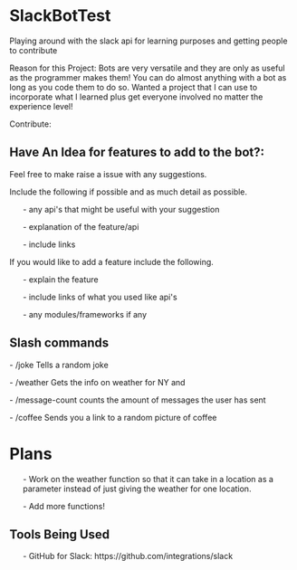 # SlackBotTest
Playing around with the slack api for learning purposes and getting people to contribute

Reason for this Project:
  Bots are very versatile and they are only as useful as the programmer makes them! You can do almost anything with a bot as long as you code them to do so. Wanted a project that I can use to incorporate what I learned plus get everyone involved no matter the experience level!
  
Contribute:
<h2> Have An Idea for features to add to the bot?: </h2>
<p> 
Feel free to make raise a issue with any suggestions.
</p>
<p>
  Include the following if possible and as much detail as possible.
</p>
<ol>- any api's that might be useful with your suggestion </ol>
<ol>- explanation of the feature/api</ol>
<ol>- include links </ol>

<p> 
  If you would like to add a feature include the following. 
</p>
<ul>- explain the feature </ul> 
<ul>- include links of what you used like api's </ul>
<ul>- any modules/frameworks if any </ul>

<h2>Slash commands</h2>
<p>
- /joke
Tells a random joke
</p>
<p>
- /weather
Gets the info on weather for NY and 
</p>
<p>
- /message-count
counts the amount of messages the user has sent 
</p>
<p>
- /coffee
  Sends you a link to a random picture of coffee
</p>
<h1> Plans </h1>
<ol> - Work on the weather function so that it can take in a location as a parameter instead of just giving the weather for one location. </ol>
<ol> - Add more functions! </ol>

<h2>Tools Being Used</h2>
<ol> - GitHub for Slack: https://github.com/integrations/slack</ol>
